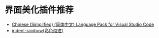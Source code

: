 # 界面美化插件推荐

- [Chinese (Simplified) (简体中文) Language Pack for Visual Studio Code](https://marketplace.visualstudio.com/items?itemName=MS-CEINTL.vscode-language-pack-zh-hans)
- [indent-rainbow(彩色缩进)](https://marketplace.visualstudio.com/items?itemName=oderwat.indent-rainbow)